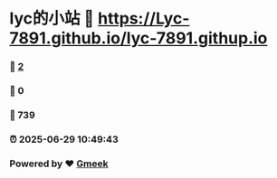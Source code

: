 # lyc的小站 :link: https://Lyc-7891.github.io/lyc-7891.githup.io 
### :page_facing_up: [2](https://Lyc-7891.github.io/lyc-7891.githup.io/tag.html) 
### :speech_balloon: 0 
### :hibiscus: 739 
### :alarm_clock: 2025-06-29 10:49:43 
### Powered by :heart: [Gmeek](https://github.com/Meekdai/Gmeek)
